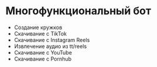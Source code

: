 # Многофункциональный бот

 * Создание кружков
 * Скачивание с TikTok
 * Скачивание с Instagram Reels
 * Извлечение аудио из tt/reels
 * Скачивание с YouTube
 * Скачивание с Pornhub


